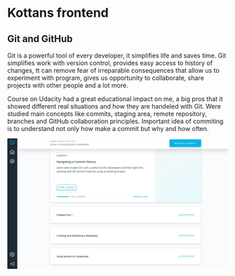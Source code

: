 # Kottans frontend

## Git and GitHub

Git is a powerful tool of every developer, it simplifies life and saves time. Git simplifies work with version control, provides easy access to history of changes, tt can remove fear of irreparable consequences that allow us to experiment with program, gives us opportunity to collaborate, share projects with other people and a lot more.

Course on Udacity had a great educational impact on me, a big pros that it showed different real situations and how they are handeled with Git. Were studied main concepts like commits, staging area, remote repository, branches and GitHub collaboration principles. Important idea of commiting is to understand not only how make a commit but why and how often.

![Screenshot of performed tasks](git-intro/Udacity_Git_Screen.png)
